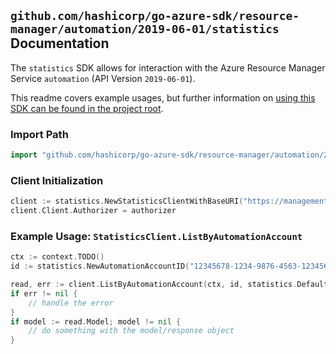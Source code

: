 
## `github.com/hashicorp/go-azure-sdk/resource-manager/automation/2019-06-01/statistics` Documentation

The `statistics` SDK allows for interaction with the Azure Resource Manager Service `automation` (API Version `2019-06-01`).

This readme covers example usages, but further information on [using this SDK can be found in the project root](https://github.com/hashicorp/go-azure-sdk/tree/main/docs).

### Import Path

```go
import "github.com/hashicorp/go-azure-sdk/resource-manager/automation/2019-06-01/statistics"
```


### Client Initialization

```go
client := statistics.NewStatisticsClientWithBaseURI("https://management.azure.com")
client.Client.Authorizer = authorizer
```


### Example Usage: `StatisticsClient.ListByAutomationAccount`

```go
ctx := context.TODO()
id := statistics.NewAutomationAccountID("12345678-1234-9876-4563-123456789012", "example-resource-group", "automationAccountValue")

read, err := client.ListByAutomationAccount(ctx, id, statistics.DefaultListByAutomationAccountOperationOptions())
if err != nil {
	// handle the error
}
if model := read.Model; model != nil {
	// do something with the model/response object
}
```
